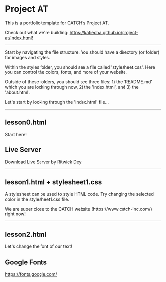 # Project AT

This is a portfolio template for CATCH's Project AT.

Check out what we're building: https://katiecha.github.io/project-at/index.html!

*****************************************************************************************************************
Start by navigating the file structure. You should have a directory (or folder) for images and styles. 

Within the styles folder, you should see a file called 'stylesheet.css'. Here you can control the colors, fonts, and more of your website.

Outside of these folders, you should see three files: 1) the 'README.md' which you are looking through now, 2) the 'index.html', and 3) the 'about.html'.

Let's start by looking through the 'index.html' file...

*****************************************************************************************************************
## lesson0.html
Start here!

## Live Server
Download Live Server by Ritwick Dey

*****************************************************************************************************************
## lesson1.html + stylesheet1.css
A stylesheet can be used to style HTML code. Try changing the selected color in the stylesheet1.css file.

We are super close to the CATCH website (https://www.catch-inc.com/) right now!

*****************************************************************************************************************
## lesson2.html
Let's change the font of our text!

## Google Fonts
https://fonts.google.com/